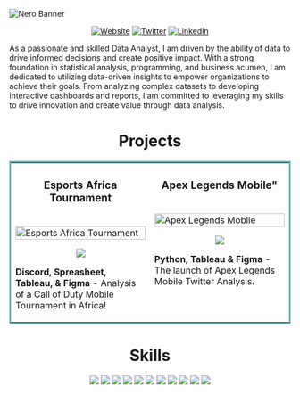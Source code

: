 ![Nero Banner](https://user-images.githubusercontent.com/86878082/233376257-c3b4c8ad-835b-454a-bade-17b5f133a94f.png)

<p align="center">
  <a href="https://neroonose.github.io/nerodata/"><img src="https://img.shields.io/website?label=WEBSITE&logoColor=%23766e74&up_color=%234b4a4c&url=https://neroonose.github.io/nerodata/" alt="Website"></a>
  <a href="https://twitter.com/neroonose"><img src="https://img.shields.io/twitter/url?color=%23766e74&label=TWITTER&logoColor=%23766e74&style=social&url=https://twitter.com/neroonose" alt="Twitter"></a>
  <a href="https://www.linkedin.com/in/neroonose/"><img src="https://img.shields.io/static/v1?label=|&message=LINKED-IN&color=%234b4a4c&style=plastic&logo=linkedin&logoColor=white" alt="LinkedIn"></a>
</p>


As a passionate and skilled Data Analyst, I am driven by the ability of data to drive informed decisions and create positive impact. With a strong foundation in statistical analysis, programming, and business acumen, I am dedicated to utilizing data-driven insights to empower organizations to achieve their goals. From analyzing complex datasets to developing interactive dashboards and reports, I am committed to leveraging my skills to drive innovation and create value through data analysis.

<h1 align="center">Projects</h1>
<table bordercolor="#66b2b2">
  
  <tr>
    <td width="50%" valign="top">
      <h3 align="center">Esports Africa Tournament</h3>
        <br />
        <a target="_blank" href="https://medium.com/@neroonose/10n8e-call-of-duty-mobile-multiplayer-showdown-449f6628de93">
            <img src="https://miro.medium.com/v2/resize:fit:1400/format:webp/1*Z5798noIH7e39ldezjUV7w.png" width="100%" alt="Esports Africa Tournament"/>
        </a>
        <br />
        <p align="center">
          
  </a>  
  <a href="https://medium.com/@neroonose/10n8e-call-of-duty-mobile-multiplayer-showdown-449f6628de93" target="_blank">
    <img src="https://img.shields.io/static/v1?label=|&message=MEDIUM&color=white&style=plastic&logo=medium&logo-color=green"/>

  </a>
      </p>
        <p><strong>Discord, Spreasheet, Tableau, & Figma</strong> - Analysis of a Call of Duty Mobile Tournament in Africa!</p>
    </td>
    <td width="50%" valign="top">
      <h3 align="center">Apex Legends Mobile"</h3>
        <br />
      <a target="_blank" href="https://medium.com/@neroonose/apex-legends-mobile-twitter-analysis-a360a2fcde67">
            <img src="https://miro.medium.com/v2/resize:fit:1100/format:webp/1*7UA6Z6iWHxrmtchQp8OA8Q.png" width="100%"  alt="Apex Legends Mobile"/>
        </a>
        <br />
        <p align="center">
          
  <a href="https://medium.com/@neroonose/apex-legends-mobile-twitter-analysis-a360a2fcde67" target="_blank">
    <img src="https://img.shields.io/static/v1?label=|&message=MEDIUM&color=white&style=plastic&logo=medium&logo-color=green"/>
  </a>
        </p>
        <p><strong>Python, Tableau & Figma</strong> - The launch of Apex Legends Mobile Twitter Analysis.</p>
    </td>
  </tr>   
</table>

<h1 align="center">Skills</h1> 
<p align="center">
    <img src="https://img.shields.io/static/v1?label=|&message=Python&color=white&style=plastic&logo=python"/>
    <img src="https://img.shields.io/static/v1?label=|&message=SQL&color=grey&style=plastic&logo=sql"/>
    <img src="https://img.shields.io/static/v1?label=|&message=PostgreSQL&color=white&style=plastic&logo=postgresql"/>
    <img src="https://img.shields.io/static/v1?label=|&message=BigQuery&color=grey&style=plastic&logo=google-cloud"/>
    <img src="https://img.shields.io/static/v1?label=|&message=PowerBI&color=white&style=plastic&logo=power-bi"/>
    <img src="https://img.shields.io/static/v1?label=|&message=Tableau&color=grey&style=plastic&logo=tableau"/>
    <img src="https://img.shields.io/static/v1?label=|&message=MS%20Excel&color=white&style=plastic&logo=microsoft-excel"/>
    <img src="https://img.shields.io/static/v1?label=|&message=Data%20Cleaning&color=grey&style=plastic&logo=datacamp"/>
    <img src="https://img.shields.io/static/v1?label=|&message=Visualization&color=white&style=plastic&logo=tableau"/>
    <img src="https://img.shields.io/static/v1?label=|&message=Storytelling&color=grey&style=plastic&logo=google-drive"/>
    <img src="https://img.shields.io/static/v1?label=|&message=Statistics&color=white&style=plastic&logo=statamic"/>
</p>
